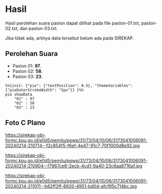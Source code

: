 # Hasil

Hasil perolehan suara paslon dapat dilihat pada file paslon-01.txt, paslon-02.txt, dan paslon-03.txt.

Jika tidak ada, artinya data tersebut belum ada pada SIREKAP.

## Perolehan Suara

 * Paslon 01: **97**.
 * Paslon 02: **58**.
 * Paslon 03: **23**.

```mermaid
%%{init: {"pie": {"textPosition": 0.5}, "themeVariables": {"pieOuterStrokeWidth": "5px"}} }%%
pie showData
    "01" : 97
    "02" : 58
    "03" : 23
```
## Foto C Plano

https://sirekap-obj-formc.kpu.go.id/e0d5/pemilu/ppwp/31/73/04/10/06/3173041006091-20240214-210714--f2c854f5-f6ef-4e47-91c7-70f1000d8e92.jpg

https://sirekap-obj-formc.kpu.go.id/e0d5/pemilu/ppwp/31/73/04/10/06/3173041006091-20240214-210904--f7967ce6-2ecb-4cd1-9a40-23c6aa8716af.jpg

https://sirekap-obj-formc.kpu.go.id/e0d5/pemilu/ppwp/31/73/04/10/06/3173041006091-20240214-211011--b62ff2ff-8920-4951-bd0d-afcf95c714bc.jpg
